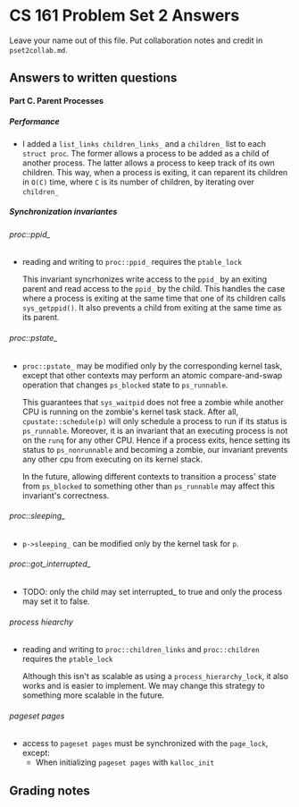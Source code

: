 # CS 161 Problem Set 2 Answers

Leave your name out of this file. Put collaboration notes and credit in
`pset2collab.md`.

## Answers to written questions

#### Part C. Parent Processes

##### Performance

- I added a `list_links children_links_` and a `children_` list to each `struct proc`. The former allows a process to be added as a child of another process. The latter allows a process to keep track of its own children. This way, when a process is exiting, it can reparent its children in `O(C)` time, where `C` is its number of children, by iterating over `children_`

##### Synchronization invariantes

###### proc::ppid\_

- reading and writing to `proc::ppid_` requires the `ptable_lock`

  This invariant syncrhonizes write access to the `ppid_` by an exiting parent and read access to the `ppid_` by the child. This handles the case where a process is exiting at the same time that one of its children calls `sys_getppid()`. It also prevents a child from exiting at the same time as its parent.

###### proc::pstate\_

- `proc::pstate_` may be modified only by the corresponding kernel task, except that other contexts may perform an atomic compare-and-swap operation that changes `ps_blocked` state to `ps_runnable`.

  This guarantees that `sys_waitpid` does not free a zombie while another CPU is running on the zombie's kernel task stack. After all, `cpustate::schedule(p)` will only schedule a process to run if its status is `ps_runnable`. Moreover, it is an invariant that an executing process is not on the `runq` for any other CPU. Hence if a process exits, hence setting its status to `ps_nonrunnable` and becoming a zombie, our invariant prevents any other cpu from executing on its kernel stack.

  In the future, allowing different contexts to transition a process' state from `ps_blocked` to something other than `ps_runnable` may affect this invariant's correctness.

###### proc::sleeping\_

- `p->sleeping_` can be modified only by the kernel task for `p`.

###### proc::got_interrupted\_

- TODO: only the child may set interrupted\_ to true and only the process may set it to false.

###### process hiearchy

- reading and writing to `proc::children_links` and `proc::children` requires the `ptable_lock`

  Although this isn't as scalable as using a `process_hierarchy_lock`, it also works and is easier to implement. We may change this strategy to something more scalable in the future.

###### pageset pages

- access to `pageset pages` must be synchronized with the `page_lock`, except:
  - When initializing `pageset pages` with `kalloc_init`

## Grading notes
